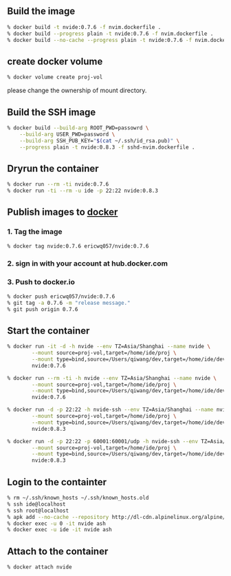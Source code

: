 ## Build the image

```sh
% docker build -t nvide:0.7.6 -f nvim.dockerfile .
% docker build --progress plain -t nvide:0.7.6 -f nvim.dockerfile .
% docker build --no-cache --progress plain -t nvide:0.7.6 -f nvim.dockerfile .
```

## create docker volume
```sh
% docker volume create proj-vol
```
please change the ownership of mount directory.

## Build the SSH image

```sh
% docker build --build-arg ROOT_PWD=passowrd \
	--build-arg USER_PWD=password \
	--build-arg SSH_PUB_KEY="$(cat ~/.ssh/id_rsa.pub)" \
	--progress plain -t nvide:0.8.3 -f sshd-nvim.dockerfile .
```

## Dryrun the container

```sh
% docker run --rm -ti nvide:0.7.6
% docker run -ti --rm -u ide -p 22:22 nvide:0.8.3
```

## Publish images to [docker](hub.docker.com)

### 1. Tag the image

```sh
% docker tag nvide:0.7.6 ericwq057/nvide:0.7.6
```

### 2. sign in with your account at hub.docker.com

### 3. Push to docker.io

```sh
% docker push ericwq057/nvide:0.7.6
% git tag -a 0.7.6 -m "release message."
% git push origin 0.7.6
```

## Start the container

```sh
% docker run -it -d -h nvide --env TZ=Asia/Shanghai --name nvide \
        --mount source=proj-vol,target=/home/ide/proj \
        --mount type=bind,source=/Users/qiwang/dev,target=/home/ide/develop \
        nvide:0.7.6

% docker run --rm -ti -h nvide --env TZ=Asia/Shanghai --name nvide \
        --mount source=proj-vol,target=/home/ide/proj \
        --mount type=bind,source=/Users/qiwang/dev,target=/home/ide/develop \
        nvide:0.7.6

% docker run -d -p 22:22 -h nvide-ssh --env TZ=Asia/Shanghai --name nvide-ssh \
        --mount source=proj-vol,target=/home/ide/proj \
        --mount type=bind,source=/Users/qiwang/dev,target=/home/ide/develop \
        nvide:0.8.3

% docker run -d -p 22:22 -p 60001:60001/udp -h nvide-ssh --env TZ=Asia/Shanghai --name nvide-ssh \
        --mount source=proj-vol,target=/home/ide/proj \
        --mount type=bind,source=/Users/qiwang/dev,target=/home/ide/develop \
        nvide:0.8.3
```

## Login to the containter

```sh
% rm ~/.ssh/known_hosts ~/.ssh/known_hosts.old
% ssh ide@localhost
% ssh root@localhost
% apk add --no-cache --repository http://dl-cdn.alpinelinux.org/alpine/edge/main ca-certificates curl
% docker exec -u 0 -it nvide ash
% docker exec -u ide -it nvide ash
```

## Attach to the container

```
% docker attach nvide
```
